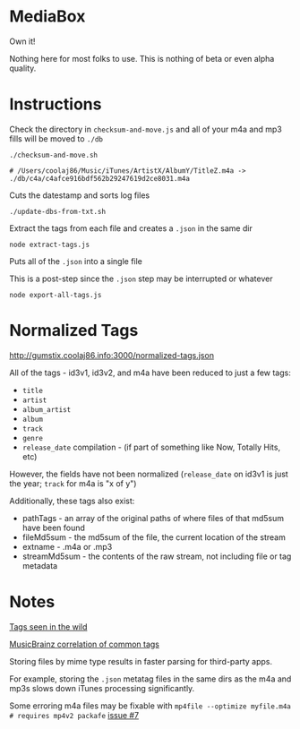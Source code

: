 MediaBox
====

Own it!

Nothing here for most folks to use. This is nothing of beta or even alpha quality.

Instructions
====

Check the directory in `checksum-and-move.js` and all of your m4a and mp3 fills will be moved to `./db`

    ./checksum-and-move.sh

    # /Users/coolaj86/Music/iTunes/ArtistX/AlbumY/TitleZ.m4a -> ./db/c4a/c4afce916bdf562b29247619d2ce8031.m4a

Cuts the datestamp and sorts log files

    ./update-dbs-from-txt.sh

Extract the tags from each file and creates a `.json` in the same dir

    node extract-tags.js

Puts all of the `.json` into a single file

This is a post-step since the `.json` step may be interrupted or whatever

    node export-all-tags.js

Normalized Tags
====

http://gumstix.coolaj86.info:3000/normalized-tags.json

All of the tags - id3v1, id3v2, and m4a have been reduced to just a few tags:

  * `title`
  * `artist`
  * `album_artist`
  * `album`
  * `track`
  * `genre`
  * `release_date`
  compilation - (if part of something like Now, Totally Hits, etc)

However, the fields have not been normalized (`release_date` on id3v1 is just the year; `track` for m4a is "x of y")

Additionally, these tags also exist:

  * pathTags - an array of the original paths of where files of that md5sum have been found
  * fileMd5sum - the md5sum of the file, the current location of the stream
  * extname - .m4a or .mp3
  * streamMd5sum - the contents of the raw stream, not including file or tag metadata

Notes
====

[Tags seen in the wild](https://gist.github.com/965870)

[MusicBrainz correlation of common tags](http://musicbrainz.org/doc/MusicBrainz_Tag)

Storing files by mime type results in faster parsing for third-party apps.

For example, storing the `.json` metatag files in the same dirs as the m4a and mp3s slows down iTunes processing significantly.

Some erroring m4a files may be fixable with `mp4file --optimize myfile.m4a # requires mp4v2 packafe` [issue #7](https://bitbucket.org/wez/atomicparsley/issue/7/im-getting-an-apar_readx_noseek-read)
